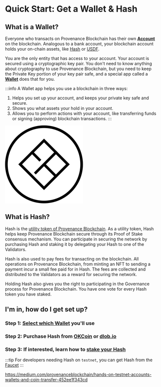 # Quick Start: Get a Wallet & Hash

## What is a Wallet?

Everyone who transacts on Provenance Blockchain has their own **[Account](https://docs.cosmos.network/v0.46/basics/accounts.html)** 
on the blockchain. Analogous to a bank account, your blockchain account holds your on-chain assets, like 
[Hash](docs/discover/hash) or [USDF](https://www.usdfconsortium.com/).

You are the only entity that has access to your account. Your account is secured using a cryptographic key pair. 
You don't need to know anything about cryptography to use Provenance Blockchain, but you need to keep the Private Key 
portion of your key pair safe, and a special app called a **[Wallet](/docs/discover/wallets)** does that for you.

:::info A Wallet app helps you use a blockchain in three ways:

1. Helps you set up your account, and keeps your private key safe and secure.
2. Shows you what assets your hold in your account.
3. Allows you to perform actions with your account, like transferring funds or signing (approving) blockchain transactions.
:::

![Hash](/img/hashtransparent.svg)


## What is Hash?

Hash is the [utility token of Provenance Blockchain](/docs/discover/hash). As a utility token, Hash helps keep 
Provenance Blockchain secure through its Proof of Stake consensus mechanism. You can participate in securing the 
network by purchasing Hash and staking it by delegating your Hash to one of the Validators.

Hash is also used to pay fees for transacting on the blockchain. All operations on Provenance Blockchain, from minting 
an NFT to sending a payment incur a small fee paid for in Hash. The fees are collected and distributed to the 
Validators as a reward for securing the network.

Holding Hash also gives you the right to participating in the Governance process for Provenance Blockchain. 
You have one vote for every Hash token you have staked.


## I'm in, how do I get set up?

### Step 1: [Select which Wallet](/docs/discover/wallets) you'll use
### Step 2: Purchase Hash from [OKCoin](https://go.okcoin.com/hash) or [dlob.io](https://provenance.io/purchase-hash)
### Step 3: If interested, learn how to [stake your Hash](/docs/discover/staking)


:::tip
For developers needing Hash on `testnet`, you can get Hash from the [Faucet](https://explorer.test.provenance.io/faucet)
:::

https://medium.com/provenanceblockchain/hands-on-testnet-accounts-wallets-and-coin-transfer-452ee1f343cd